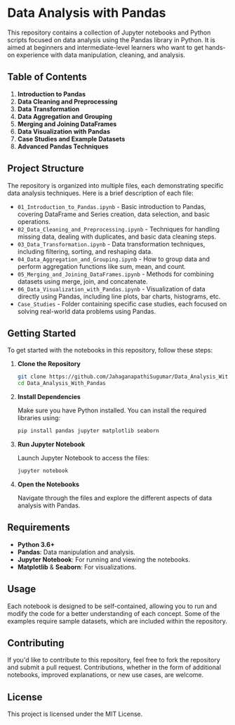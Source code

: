 
# Data Analysis with Pandas

This repository contains a collection of Jupyter notebooks and Python scripts focused on data analysis using the Pandas library in Python. It is aimed at beginners and intermediate-level learners who want to get hands-on experience with data manipulation, cleaning, and analysis.

## Table of Contents

1. **Introduction to Pandas**
2. **Data Cleaning and Preprocessing**
3. **Data Transformation**
4. **Data Aggregation and Grouping**
5. **Merging and Joining DataFrames**
6. **Data Visualization with Pandas**
7. **Case Studies and Example Datasets**
8. **Advanced Pandas Techniques**

## Project Structure

The repository is organized into multiple files, each demonstrating specific data analysis techniques. Here is a brief description of each file:

- `01_Introduction_to_Pandas.ipynb` - Basic introduction to Pandas, covering DataFrame and Series creation, data selection, and basic operations.
- `02_Data_Cleaning_and_Preprocessing.ipynb` - Techniques for handling missing data, dealing with duplicates, and basic data cleaning steps.
- `03_Data_Transformation.ipynb` - Data transformation techniques, including filtering, sorting, and reshaping data.
- `04_Data_Aggregation_and_Grouping.ipynb` - How to group data and perform aggregation functions like sum, mean, and count.
- `05_Merging_and_Joining_DataFrames.ipynb` - Methods for combining datasets using merge, join, and concatenate.
- `06_Data_Visualization_with_Pandas.ipynb` - Visualization of data directly using Pandas, including line plots, bar charts, histograms, etc.
- `Case_Studies` - Folder containing specific case studies, each focused on solving real-world data problems using Pandas.

## Getting Started

To get started with the notebooks in this repository, follow these steps:

1. **Clone the Repository**
   ```bash
   git clone https://github.com/JahaganapathiSugumar/Data_Analysis_With_Pandas.git
   cd Data_Analysis_With_Pandas
   ```

2. **Install Dependencies**

   Make sure you have Python installed. You can install the required libraries using:
   ```bash
   pip install pandas jupyter matplotlib seaborn
   ```

3. **Run Jupyter Notebook**

   Launch Jupyter Notebook to access the files:
   ```bash
   jupyter notebook
   ```

4. **Open the Notebooks**

   Navigate through the files and explore the different aspects of data analysis with Pandas.

## Requirements

- **Python 3.6+**
- **Pandas**: Data manipulation and analysis.
- **Jupyter Notebook**: For running and viewing the notebooks.
- **Matplotlib** & **Seaborn**: For visualizations.

## Usage

Each notebook is designed to be self-contained, allowing you to run and modify the code for a better understanding of each concept. Some of the examples require sample datasets, which are included within the repository. 

## Contributing

If you'd like to contribute to this repository, feel free to fork the repository and submit a pull request. Contributions, whether in the form of additional notebooks, improved explanations, or new use cases, are welcome.

## License

This project is licensed under the MIT License.
